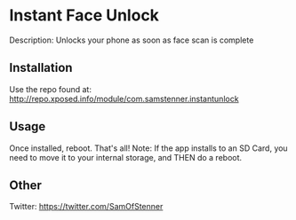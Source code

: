 # Instant Face Unlock

Description:
Unlocks your phone as soon as face scan is complete

## Installation

Use the repo found at: http://repo.xposed.info/module/com.samstenner.instantunlock

## Usage

Once installed, reboot. That's all!
Note: If the app installs to an SD Card, you need to move it to your internal storage, and THEN do a reboot.

## Other

Twitter: https://twitter.com/SamOfStenner
